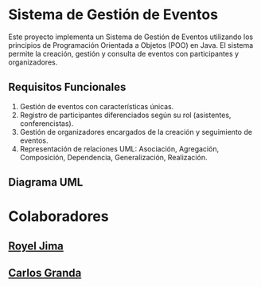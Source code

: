 # Sistema de Gestión de Eventos

Este proyecto implementa un Sistema de Gestión de Eventos utilizando los principios de Programación Orientada a Objetos (POO) en Java. El sistema permite la creación, gestión y consulta de eventos con participantes y organizadores.

## Requisitos Funcionales
1. Gestión de eventos con características únicas.
2. Registro de participantes diferenciados según su rol (asistentes, conferencistas).
3. Gestión de organizadores encargados de la creación y seguimiento de eventos.
4. Representación de relaciones UML: Asociación, Agregación, Composición, Dependencia, Generalización, Realización.

## Diagrama UML

# Colaboradores

## [Royel Jima](https://github.com/R0yalCode)
## [Carlos Granda](https://github.com/Jos748gran)


